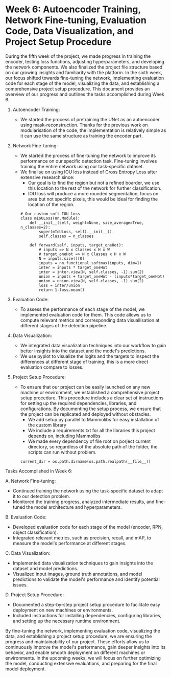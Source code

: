 # Week 6: Autoencoder Training, Network Fine-tuning, Evaluation Code, Data Visualization, and Project Setup Procedure

During the fifth week of the project, we made progress in training the encoder, testing loss functions, adjusting hyperparameters, and developing the network components. We also finalized the project file structure based on our growing insights and familiarity with the platform. In the sixth week, our focus shifted towards fine-tuning the network, implementing evaluation code for each stage of the model, visualizing the data, and establishing a comprehensive project setup procedure. This document provides an overview of our progress and outlines the tasks accomplished during Week 6.

1. Autoencoder Training:
   - We started the process of pretraining the UNet as an autoencoder using mask-reconstruction. Thanks for the previous work on modularisation of the code, the implementation is relatively simple as it can use the same structure as training the encoder part.

2. Network Fine-tuning:
   - We started the process of fine-tuning the network to improve its performance on our specific detection task. Fine-tuning involves training the entire network using our task-specific dataset.
   - We finalise on using IOU loss instead of Cross Entropy Loss after extensive research since:
        - Our goal is to find the region but not a refined boarder, we use this location to the rest of the network for further classification.
        - IOU loss will produce a more rounded segmentation, focus on area but not specific pixels, this would be ideal for finding the location of the region.
        ```
        # Our custom soft IOU loss
        class mIoULoss(nn.Module):
            def __init__(self, weight=None, size_average=True, n_classes=2):
                super(mIoULoss, self).__init__()
                self.classes = n_classes

            def forward(self, inputs, target_oneHot):
                # inputs => N x Classes x H x W
                # target_oneHot => N x Classes x H x W
                N = inputs.size()[0]
                inputs = nn.functional.softmax(inputs, dim=1)
                inter = inputs * target_oneHot
                inter = inter.view(N, self.classes, -1).sum(2)
                union = inputs + target_oneHot - (inputs*target_oneHot)
                union = union.view(N, self.classes, -1).sum(2)
                loss = inter/union
                return 1-loss.mean()
        ```

3. Evaluation Code:
   - To assess the performance of each stage of the model, we implemented evaluation code for them. This code allows us to compute relevant metrics and corresponding data visuallisation at different stages of the detection pipeline.

4. Data Visualization:
   - We integrated data visualization techniques into our workflow to gain better insights into the dataset and the model's predictions. 
   - We use pyplot to visualize the logits and the targets to inspect the differences at different stage of training, this is a more direct evaluation compare to losses.

5. Project Setup Procedure:
   - To ensure that our project can be easily launched on any new machine or environment, we established a comprehensive project setup procedure. This procedure includes a clear set of instructions for setting up the required dependencies, libraries, and configurations. By documenting the setup process, we ensure that the project can be replicated and deployed without obstacles.
        - We add setup.py parallel to Mammolibs for easy installation of the custom library
        - We include a requirements.txt for all the libraries this project depends on, including Mammolibs
        - We made every dependency of file root on porject current directory, so regardless of the absolute path of the folder, the scripts can run without problem.
        ```
        current_dir = os.path.dirname(os.path.realpath(__file__))
        ```

Tasks Accomplished in Week 6:

A. Network Fine-tuning:
   - Continued training the network using the task-specific dataset to adapt it to our detection problem.
   - Monitored the training progress, analyzed intermediate results, and fine-tuned the model architecture and hyperparameters.

B. Evaluation Code:
   - Developed evaluation code for each stage of the model (encoder, RPN, object classification).
   - Integrated relevant metrics, such as precision, recall, and mAP, to measure the model's performance at different stages.

C. Data Visualization:
   - Implemented data visualization techniques to gain insights into the dataset and model predictions.
   - Visualized input images, ground truth annotations, and model predictions to validate the model's performance and identify potential issues.

D. Project Setup Procedure:
   - Documented a step-by-step project setup procedure to facilitate easy deployment on new machines or environments.
   - Included instructions for installing dependencies, configuring libraries, and setting up the necessary runtime environment.

By fine-tuning the network, implementing evaluation code, visualizing the data, and establishing a project setup procedure, we are ensuring the progress and maintainability of our project. These efforts allow us to continuously improve the model's performance, gain deeper insights into its behavior, and enable smooth deployment on different machines or environments. In the upcoming weeks, we will focus on further optimizing the model, conducting extensive evaluations, and preparing for the final model deployment.